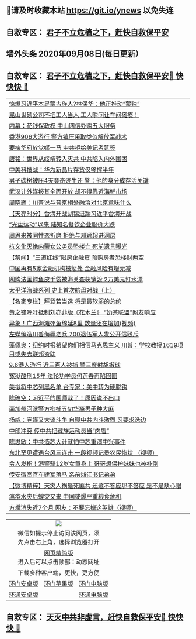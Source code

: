 ## 📩请及时收藏本站 https://git.io/ynews 以免失连</a>
## 自救专区： [君子不立危樯之下，赶快自救保平安 ](https://github.com/pwgy/td/blob/master/README.md)

## 墙外头条 2020年09月08日(每日更新）</a>

 <table>
<tr><td colspan="2" align="left"><a href="https://xdkiug.azureedge.net/?name=c1220859&key=krgexxuardvhjliu&from=gy2">惊爆习近平本是蒙古族人?林保华：他正推动“蒙独”</a></td></tr>
<tr><td colspan="2" align="left"><a href="https://xdkiug.azureedge.net/?name=c1220835&key=krgexxuardvhjliu&from=gy2">昆山世硕公司不把工人当人 工人瞬间让车间瘫痪！</a></td></tr>
<tr><td colspan="2" align="left"><a href="https://xdkiug.azureedge.net/?name=c1220854&key=krgexxuardvhjliu&from=gy2">内幕：花钱保政权 中山网信办购五大服务</a></td></tr>
<tr><td colspan="2" align="left"><a href="https://xdkiug.azureedge.net/?name=c1220815&key=krgexxuardvhjliu&from=gy2">香港906大游行 警方镇压采取类似解放军战术</a></td></tr>
<tr><td colspan="2" align="left"><a href="https://xdkiug.azureedge.net/?name=c1220850&key=krgexxuardvhjliu&from=gy2">要挟华府放党媒一马 中共拒给美记者延签</a></td></tr>
<tr><td colspan="2" align="left"><a href="https://xdkiug.azureedge.net/?name=c1220726&key=krgexxuardvhjliu&from=gy2">唐铭：世界从绥靖转入灭共 中共陷入内外围困</a></td></tr>
<tr><td colspan="2" align="left"><a href="https://xdkiug.azureedge.net/?name=c1220845&key=krgexxuardvhjliu&from=gy2">中美科技战：华为新晶片存货仅够撑半年</a></td></tr>
<tr><td colspan="2" align="left"><a href="https://xdkiug.azureedge.net/?name=c1220841&key=krgexxuardvhjliu&from=gy2">男子砍树被压4天竟奇迹生还 警：他的身分成存活关键</a></td></tr>
<tr><td colspan="2" align="left"><a href="https://xdkiug.azureedge.net/?name=c1220828&key=krgexxuardvhjliu&from=gy2">武汉让外媒报其全面开放 却不得靠近海鲜市场</a></td></tr>
<tr><td colspan="2" align="left"><a href="https://xdkiug.azureedge.net/?name=c1220832&key=krgexxuardvhjliu&from=gy2">周晓辉：川普说与普京相处融洽对北京意味什么</a></td></tr>
<tr><td colspan="2" align="left"><a href="https://xdkiug.azureedge.net/?name=c1220908&key=krgexxuardvhjliu&from=gy2">【天亮时分】台海开战胡锡进踹习近平台海开战</a></td></tr>
<tr><td colspan="2" align="left"><a href="https://xdkiug.azureedge.net/?name=c1220843&key=krgexxuardvhjliu&from=gy2">“光盘运动”以来 陆知名餐饮企业股价大跌</a></td></tr>
<tr><td colspan="2" align="left"><a href="https://xdkiug.azureedge.net/?name=c1220931&key=krgexxuardvhjliu&from=gy2">周恩来被同性恋折磨 拒绝与邓颖超进洞房</a></td></tr>
<tr><td colspan="2" align="left"><a href="https://xdkiug.azureedge.net/?name=c1220833&key=krgexxuardvhjliu&from=gy2">抗文化灭绝内蒙女公务员坠楼亡 死前遗言曝光</a></td></tr>
<tr><td colspan="2" align="left"><a href="https://xdkiug.azureedge.net/?name=c1220848&key=krgexxuardvhjliu&from=gy2">【禁闻】“三道红线”限房企融资 预购房者恐楼财两空</a></td></tr>
<tr><td colspan="2" align="left"><a href="https://xdkiug.azureedge.net/?name=c1220816&key=krgexxuardvhjliu&from=gy2">中国再有5家金融机构被惩处 金融风险有增无减</a></td></tr>
<tr><td colspan="2" align="left"><a href="https://xdkiug.azureedge.net/?name=c1220840&key=krgexxuardvhjliu&from=gy2">网购法国鳄鱼皮手袋被海关查获销毁 2万美元打水漂</a></td></tr>
<tr><td colspan="2" align="left"><a href="https://xdkiug.azureedge.net/?name=c1220852&key=krgexxuardvhjliu&from=gy2">太平洋海战系列 史上首次航母对战（上）</a></td></tr>
<tr><td colspan="2" align="left"><a href="https://xdkiug.azureedge.net/?name=c1220844&key=krgexxuardvhjliu&from=gy2">【名家专栏】拜登若当选 将是最软弱的总统</a></td></tr>
<tr><td colspan="2" align="left"><a href="https://xdkiug.azureedge.net/?name=c1220823&key=krgexxuardvhjliu&from=gy2">黄之锋呼吁抵制刘亦菲版《花木兰》 “奶茶联盟”网友响应</a></td></tr>
<tr><td colspan="2" align="left"><a href="https://xdkiug.azureedge.net/?name=c1220924&key=krgexxuardvhjliu&from=gy2">异象！广西海滩死鱼绵延8里 数量还在增加(视频)</a></td></tr>
<tr><td colspan="2" align="left"><a href="https://xdkiug.azureedge.net/?name=c1220839&key=krgexxuardvhjliu&from=gy2">左媒编造川普侮辱老兵 700退伍军人发公开信驳斥</a></td></tr>
<tr><td colspan="2" align="left"><a href="https://xdkiug.azureedge.net/?name=c1220826&key=krgexxuardvhjliu&from=gy2">蓬佩奥：纽约时报希望你们相信马克思主义 川普：学校教授1619项目或失去联邦资助</a></td></tr>
<tr><td colspan="2" align="left"><a href="https://xdkiug.azureedge.net/?name=c1220825&key=krgexxuardvhjliu&from=gy2">9.6港人游行 近三百人被捕 警三度射胡椒球</a></td></tr>
<tr><td colspan="2" align="left"><a href="https://xdkiug.azureedge.net/?name=c1220804&key=krgexxuardvhjliu&from=gy2">冤狱酷刑15年 法轮功学员何莲春再陷囹圄</a></td></tr>
<tr><td colspan="2" align="left"><a href="https://xdkiug.azureedge.net/?name=c1220866&key=krgexxuardvhjliu&from=gy2">美拟将中芯列黑名单 台专家：美中转为硬脱钩</a></td></tr>
<tr><td colspan="2" align="left"><a href="https://xdkiug.azureedge.net/?name=c1220864&key=krgexxuardvhjliu&from=gy2">陈破空：习近平的国师栽了！原因说不出口</a></td></tr>
<tr><td colspan="2" align="left"><a href="https://xdkiug.azureedge.net/?name=c1220867&key=krgexxuardvhjliu&from=gy2">南加州河滨警方拘捕五旬华裔男子种大麻</a></td></tr>
<tr><td colspan="2" align="left"><a href="https://xdkiug.azureedge.net/?name=c1220902&key=krgexxuardvhjliu&from=gy2">杨威：党媒又大谈斗争 自曝中共内斗激烈 习要求选边</a></td></tr>
<tr><td colspan="2" align="left"><a href="https://xdkiug.azureedge.net/?name=c1220849&key=krgexxuardvhjliu&from=gy2">中印冲突 传中共把藏族运动员当“肉盾”</a></td></tr>
<tr><td colspan="2" align="left"><a href="https://xdkiug.azureedge.net/?name=c1220889&key=krgexxuardvhjliu&from=gy2">陈思敏：中共造芯大计就怕中芯重演中兴事件</a></td></tr>
<tr><td colspan="2" align="left"><a href="https://xdkiug.azureedge.net/?name=c1220937&key=krgexxuardvhjliu&from=gy2">东北罕见遭遇台风三连击 一段视频记录农民惨状 （视频）</a></td></tr>
<tr><td colspan="2" align="left"><a href="https://xdkiug.azureedge.net/?name=c1220930&key=krgexxuardvhjliu&from=gy2">令人发指！港警骑12岁女童身上 哥哥想保护妹妹也被扑倒</a></td></tr>
<tr><td colspan="2" align="left"><a href="https://xdkiug.azureedge.net/?name=c1220923&key=krgexxuardvhjliu&from=gy2">传安徽高官车建军落马 系前浙江书记弟弟</a></td></tr>
<tr><td colspan="2" align="left"><a href="https://xdkiug.azureedge.net/?name=c1220918&key=krgexxuardvhjliu&from=gy2">【微博精粹】天灾人祸砸死匪共 还这不答应那不答应 是不是缺心眼</a></td></tr>
<tr><td colspan="2" align="left"><a href="https://xdkiug.azureedge.net/?name=c1220829&key=krgexxuardvhjliu&from=gy2">瘟疫水灾后蝗灾又来 中国或爆严重粮食危机</a></td></tr>
<tr><td colspan="2" align="left"><a href="https://xdkiug.azureedge.net/?name=c1220890&key=krgexxuardvhjliu&from=gy2">方斌消失近7个月 网友：不要忘掉这英雄（视频）</a></td></tr>

 ## 自救专区： [君子不立危樯之下，赶快自救保平安🍎 快快快 📩](https://github.com/pwgy/td/blob/master/README.md)
 
<table>
  <tr>
    <td colspan="3" align="center"><img src="https://cdn.jsdelivr.net/gh/opipe/up/oGate65.jpg"/></td>
  </tr>
  <tr>
    <td colspan="3" align="center">微信如提示停止访问该网页，须<br/>先点击右上角，选择浏览器打开</td>
  <tr>
  <tr>
    <td colspan="3" align="center"><a href="https://gitcdn.xyz/cdn/otiny/up/master/show005.htm">网页精简版</a><br/>进入后可以点击顶部：动态网址</td>
  </tr>
  <tr>
    <td colspan="3" align="center">下载多种客户端，更快，更方便</td>
  <tr>
  <tr>
    <td align="center"><a href="https://cdn.jsdelivr.net/gh/opipe/up/oGatea.apk">环门安卓版</a></td>
    <td align="center"><a href="https://x.co/odisk">环门苹果版</a></td>
    <td align="center"><a href="https://cdn.jsdelivr.net/gh/opipe/up/oGate.zip">环门电脑版</a></td>
  </tr>
  <tr>
    <td align="center"><a href="https://cdn.jsdelivr.net/gh/opipe/up/oPipe.apk">环通安卓版</a></td>
    <td align="center"></td>
    <td align="center"><a href="https://raw.githubusercontent.com/opipe/up/master/oPipe.zip">环通电脑版</a></td>
  </tr>
  
</table>


 ## 自救专区： [天灭中共非虚言，赶快自救保平安🍎 快快快 📩](https://github.com/pwgy/td/blob/master/README.md)
